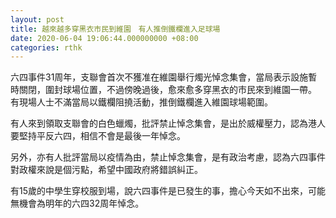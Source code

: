```yaml
---
layout: post
title: 越來越多穿黑衣市民到維園　有人推倒鐵欄進入足球場
date: 2020-06-04 19:06:44.000000000 +08:00
categories: rthk
---
```


六四事件31周年，支聯會首次不獲准在維園舉行燭光悼念集會，當局表示設施暫時關閉，圍封球場位置，不過傍晚過後，愈來愈多穿黑衣的市民來到維園一帶。 有現場人士不滿當局以鐵欄阻撓活動，推倒鐵欄進入維園球場範圍。

有人來到領取支聯會的白色蠟燭，批評禁止悼念集會，是出於威權壓力，認為港人要堅持平反六四，相信不會是最後一年悼念。 

另外，亦有人批評當局以疫情為由，禁止悼念集會，是有政治考慮，認為六四事件對政權來說是個污點，希望中國政府將錯誤糾正。 

有15歲的中學生穿校服到場，說六四事件是已發生的事，擔心今天如不出來，可能無機會為明年的六四32周年悼念。
